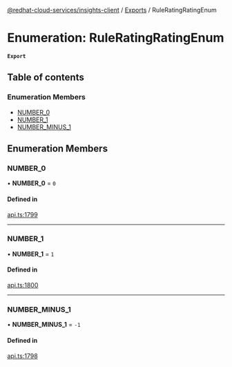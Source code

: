 [@redhat-cloud-services/insights-client](../README.md) / [Exports](../modules.md) / RuleRatingRatingEnum

# Enumeration: RuleRatingRatingEnum

**`Export`**

## Table of contents

### Enumeration Members

- [NUMBER\_0](RuleRatingRatingEnum.md#number_0)
- [NUMBER\_1](RuleRatingRatingEnum.md#number_1)
- [NUMBER\_MINUS\_1](RuleRatingRatingEnum.md#number_minus_1)

## Enumeration Members

### NUMBER\_0

• **NUMBER\_0** = ``0``

#### Defined in

[api.ts:1799](https://github.com/RedHatInsights/javascript-clients/blob/main/packages/insights/api.ts#L1799)

___

### NUMBER\_1

• **NUMBER\_1** = ``1``

#### Defined in

[api.ts:1800](https://github.com/RedHatInsights/javascript-clients/blob/main/packages/insights/api.ts#L1800)

___

### NUMBER\_MINUS\_1

• **NUMBER\_MINUS\_1** = ``-1``

#### Defined in

[api.ts:1798](https://github.com/RedHatInsights/javascript-clients/blob/main/packages/insights/api.ts#L1798)
